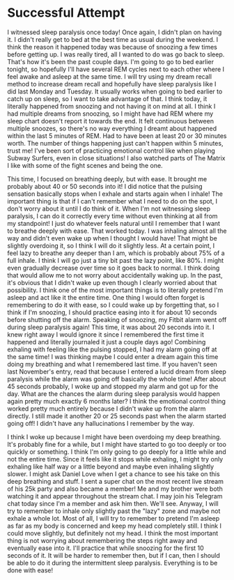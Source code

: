 # Successful Attempt

I witnessed sleep paralysis once today! Once again, I didn't plan on having it. I didn't really get to bed at the best time as usual during the weekend. I think the reason it happened today was because of snoozing a few times before getting up. I was really tired, all I wanted to do was go back to sleep. That's how it's been the past couple days. I'm going to go to bed earlier tonight, so hopefully I'll have several REM cycles next to each other where I feel awake and asleep at the same time. I will try using my dream recall method to increase dream recall and hopefully have sleep paralysis like I did last Monday and Tuesday. It usually works when going to bed earlier to catch up on sleep, so I want to take advantage of that. I think today, it literally happened from snoozing and not having it on mind at all. I think I had multiple dreams from snoozing, so I might have had REM where my sleep chart doesn't report it towards the end. It felt continuous between multiple snoozes, so there's no way everything I dreamt about happened within the last 5 minutes of REM. Had to have been at least 20 or 30 minutes worth. The number of things happening just can't happen within 5 minutes, trust me! I've been sort of practicing emotional control like when playing Subway Surfers, even in close situations! I also watched parts of The Matrix I like with some of the fight scenes and being the one.

This time, I focused on breathing deeply, but with ease. It brought me probably about 40 or 50 seconds into it! I did notice that the pulsing sensation basically stops when I exhale and starts again when I inhale! The important thing is that if I can't remember what I need to do on the spot, I don't worry about it until I do think of it. When I'm not witnessing sleep paralysis, I can do it correctly every time without even thinking at all from my standpoint! I just do whatever feels natural until I remember that I want to breathe deeply with ease. That worked today. I was inhaling almost all the way and didn't even wake up when I thought I would have! That might be slightly overdoing it, so I think I will do it slightly less. At a certain point, I feel lazy to breathe any deeper than I am, which is probably about 75% of a full inhale. I think I will go just a tiny bit past the lazy point, like 80%. I might even gradually decrease over time so it goes back to normal. I think doing that would allow me to not worry about accidentally waking up. In the past, it's obvious that I didn't wake up even though I clearly worried about that possibility. I think one of the most important things is to literally pretend I'm asleep and act like it the entire time. One thing I would often forget is remembering to do it with ease, so I could wake up by forgetting that, so I think if I'm snoozing, I should practice easing into it for about 10 seconds before shutting off the alarm. Speaking of snoozing, my Fitbit alarm went off during sleep paralysis again! This time, it was about 20 seconds into it. I knew right away I would ignore it since I remembered the first time it happened and literally journaled it just a couple days ago! Combining exhaling with feeling like the pulsing stopped, I had my alarm going off at the same time! I was thinking maybe I could enter a dream again this time doing my breathing and what I remembered last time. If you haven't seen last November's entry, read that because I entered a lucid dream from sleep paralysis while the alarm was going off basically the whole time! After about 45 seconds probably, I woke up and stopped my alarm and got up for the day. What are the chances the alarm during sleep paralysis would happen again pretty much exactly 6 months later? I think the emotional control thing worked pretty much entirely because I didn't wake up from the alarm directly. I still made it another 20 or 25 seconds past when the alarm started going off! I didn't have any hallucinations I remember by the way.

I think I woke up because I might have been overdoing my deep breathing. It's probably fine for a while, but I might have started to go too deeply or too quickly or something. I think I'm only going to go deeply for a little while and not the entire time. Since it feels like it stops while exhaling, I might try only exhaling like half way or a little beyond and maybe even inhaling slightly slower. I might ask Daniel Love when I get a chance to see his take on this deep breathing and stuff. I sent a super chat on the most recent live stream of his 25k party and also became a member! Me and my brother were both watching it and appear throughout the stream chat. I may join his Telegram chat today since I'm a member and ask him then. We'll see. Anyway, I will try to remember to inhale only slightly past the "lazy" zone and maybe not exhale a whole lot. Most of all, I will try to remember to pretend I'm asleep as far as my body is concerned and keep my head completely still. I think I could move slightly, but definitely not my head. I think the most important thing is not worrying about remembering the steps right away and eventually ease into it. I'll practice that while snoozing for the first 10 seconds of it. It will be harder to remember then, but if I can, then I should be able to do it during the intermittent sleep paralysis. Everything is to be done with ease!

